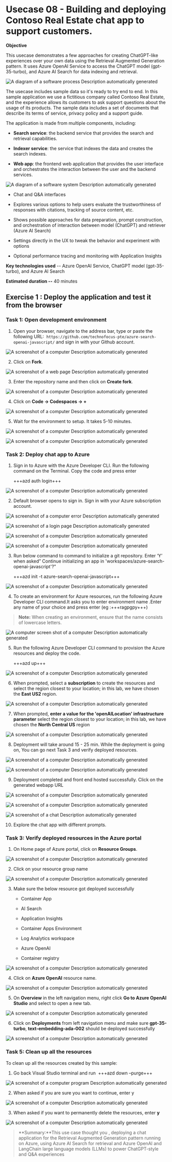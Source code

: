 # Usecase 08 - Building and deploying Contoso Real Estate chat app to support customers.

**Objective**

This usecase demonstrates a few approaches for creating ChatGPT-like
experiences over your own data using the Retrieval Augmented Generation
pattern. It uses Azure OpenAI Service to access the ChatGPT model
(gpt-35-turbo), and Azure AI Search for data indexing and retrieval.

![A diagram of a software process Description automatically
generated](./media/image1.jpeg)

The usecase includes sample data so it\'s ready to try end to end. In
this sample application we use a fictitious company called Contoso Real
Estate, and the experience allows its customers to ask support questions
about the usage of its products. The sample data includes a set of
documents that describe its terms of service, privacy policy and a
support guide.

The application is made from multiple components, including:

- **Search service**: the backend service that provides the search and
  retrieval capabilities.

- **Indexer service**: the service that indexes the data and creates the
  search indexes.

- **Web app**: the frontend web application that provides the user
  interface and orchestrates the interaction between the user and the
  backend services.

![A diagram of a software system Description automatically
generated](./media/image2.jpeg)

- Chat and Q&A interfaces

- Explores various options to help users evaluate the trustworthiness of
  responses with citations, tracking of source content, etc.

- Shows possible approaches for data preparation, prompt construction,
  and orchestration of interaction between model (ChatGPT) and retriever
  (Azure AI Search)

- Settings directly in the UX to tweak the behavior and experiment with
  options

- Optional performance tracing and monitoring with Application Insights

**Key technologies used** -- Azure OpenAI Service, ChatGPT model
(gpt-35-turbo), and Azure AI Search

**Estimated duration --** 40 minutes

## Exercise 1 : Deploy the application and test it from the browser

### Task 1: Open development environment

1.  Open your browser, navigate to the address bar, type or paste the
    following
    URL:  `https://github.com/technofocus-pte/azure-search-openai-javascript/` and
    sign in with your Github account.

![A screenshot of a computer Description automatically
generated](./media/image3.jpeg)

2.  Click on **Fork**.

![A screenshot of a web page Description automatically
generated](./media/image4.jpeg)

3.  Enter the repository name and then click on **Create fork**.

![A screenshot of a computer Description automatically
generated](./media/image5.jpeg)

4.  Click on **Code -\> Codespaces -\> +**

![A screenshot of a computer Description automatically
generated](./media/image6.jpeg)

5.  Wait for the environment to setup. It takes 5-10 minutes.

![A screenshot of a computer Description automatically
generated](./media/image7.jpeg)

![A screenshot of a computer Description automatically
generated](./media/image8.jpeg)

### Task 2: Deploy chat app to Azure

1.  Sign in to Azure with the Azure Developer CLI. Run the following
    command on the Terminal. Copy the code and press enter

    +++azd auth login+++

![A screenshot of a computer Description automatically
generated](./media/image9.jpeg)

2.  Default browser opens to sign in. Sign in with your Azure
    subscription account.

![A screenshot of a computer error Description automatically
generated](./media/image10.jpeg)

![A screenshot of a login page Description automatically
generated](./media/image11.jpeg)

![A screenshot of a computer Description automatically
generated](./media/image12.jpeg)

![A screenshot of a computer Description automatically
generated](./media/image13.jpeg)

3.  Run below command to command to initialize a git repository. Enter
    ‘Y’ when asked” Continue initializing an app in
    'workspaces/azure-search-openai-javascript'?”

    +++azd init -t azure-search-openai-javascript+++

![A screenshot of a computer Description automatically
generated](./media/image14.jpeg)

4.  To create an environment for Azure resources, run the following
    Azure Developer CLI command.It asks you to enter environment name
    .Enter any name of your choice and press enter (eg :+++ragpgpy+++)

>**Note:** When creating an environment, ensure that the name consists of lowercase letters.

![A computer screen shot of a computer Description automatically
generated](./media/image15.jpeg)

5.  Run the following Azure Developer CLI command to provision the Azure
    resources and deploy the code.

    +++azd up+++

![A screenshot of a computer Description automatically
generated](./media/image16.jpeg)

6.  When prompted, select a **subscription** to create the resources and
    select the region closest to your location; in this lab, we have
    chosen the **East US2** region.

![A screenshot of a computer Description automatically
generated](./media/image17.jpeg)

7.  When prompted, **enter a value for the 'openAILocation'
    infrastructure parameter** select the region closest to your
    location; in this lab, we have chosen the **North Central
    US** region

![A screenshot of a computer Description automatically
generated](./media/image18.jpeg)

8.  Deployment will take around 15 - 25 min. While the deployment is
    going on, You can go next Task 3 and verify deployed resources.

![A screenshot of a computer Description automatically
generated](./media/image19.jpeg)

![A screenshot of a computer Description automatically
generated](./media/image20.jpeg)

9.  Deployment completed and front end hosted successfully. Click on the
    generated webapp URL

![A screenshot of a computer Description automatically
generated](./media/image21.jpeg)

![A screenshot of a computer Description automatically
generated](./media/image20.jpeg)

![A screenshot of a chat Description automatically
generated](./media/image22.jpeg)

10. Explore the chat app with different prompts.

### Task 3: Verify deployed resources in the Azure portal

1.  On Home page of Azure portal, click on **Resource Groups**.

![A screenshot of a computer Description automatically
generated](./media/image23.jpeg)

2.  Click on your resource group name

![A screenshot of a computer Description automatically
generated](./media/image24.jpeg)

3.  Make sure the below resource got deployed successfully

    - Container App

    - AI Search

    - Application Insights

    - Container Apps Environment

    - Log Analytics workspace

    - Azure OpenAI

    - Container registry

![A screenshot of a computer Description automatically
generated](./media/image25.jpeg)

4.  Click on **Azure OpenAI** resource name.

![A screenshot of a computer Description automatically
generated](./media/image26.jpeg)

5.  On **Overview** in the left navigation menu, right click **Go to
    Azure OpenAI Studio** and select to open a new tab.

![A screenshot of a computer Description automatically
generated](./media/image27.jpeg)

6.  Click on **Deployments** from left navigation menu and make
    sure **gpt-35-turbo**, **text-embedding-ada-002** should be deployed
    successfully

![A screenshot of a computer Description automatically
generated](./media/image28.jpeg)

### Task 5: Clean up all the resources

To clean up all the resources created by this sample:

1.  Go back Visual Studio terminal and run  +++azd down –purge+++

![A screenshot of a computer program Description automatically
generated](./media/image29.jpeg)

2.  When asked if you are sure you want to continue, enter y

![A screenshot of a computer Description automatically
generated](./media/image30.jpeg)

3.  When asked if you want to permanently delete the resources,
    enter **y**

![A screenshot of a computer Description automatically
generated](./media/image31.jpeg)

>**Summary:**This use case thought you , deploying a chat application for the Retrieval Augmented Generation pattern running on Azure, using Azure AI
Search for retrieval and Azure OpenAI and LangChain large language
models (LLMs) to power ChatGPT-style and Q&A experiences
